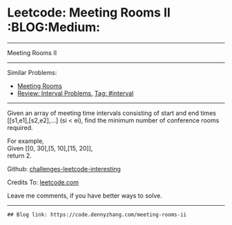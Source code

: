 # Leetcode: Meeting Rooms II     :BLOG:Medium:


---

Meeting Rooms II  

---

Similar Problems:  
-   [Meeting Rooms](https://code.dennyzhang.com/meeting-rooms)
-   [Review: Interval Problems](https://code.dennyzhang.com/review-interval), [Tag: #interval](https://code.dennyzhang.com/tag/interval)

---

Given an array of meeting time intervals consisting of start and end times [[s1,e1],[s2,e2],&#x2026;] (si < ei), find the minimum number of conference rooms required.  

For example,  
Given [[0, 30],[5, 10],[15, 20]],  
return 2.  

Github: [challenges-leetcode-interesting](https://github.com/DennyZhang/challenges-leetcode-interesting/tree/master/meeting-rooms-ii)  

Credits To: [leetcode.com](https://leetcode.com/problems/meeting-rooms-ii/description/)  

Leave me comments, if you have better ways to solve.  

---

    ## Blog link: https://code.dennyzhang.com/meeting-rooms-ii